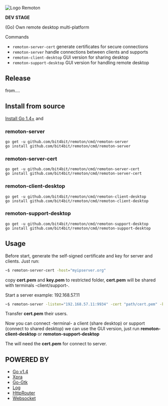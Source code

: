 ![Logo Remoton](https://cloud.githubusercontent.com/assets/1474826/8950994/543baebc-358e-11e5-886c-d4c440d3417f.png)

**DEV STAGE**

(Go) Own remote desktop multi-platform

Commands
  * `remoton-server-cert` generate certificates for secure connections
  * `remoton-server` handle connections between clients and supports
  * `remoton-client-desktop` GUI version for sharing desktop
  * `remoton-support-desktop` GUI version for handling remote desktop


## Release

from....

## Install from source

[Install Go 1.4+](http://golang.org/doc/install) and


### remoton-server

```
go get -u github.com/bit4bit/remoton/cmd/remoton-server
go install github.com/bit4bit/remoton/cmd/remoton-server
```

### remoton-server-cert

```
go get -u github.com/bit4bit/remoton/cmd/remoton-server-cert
go install github.com/bit4bit/remoton/cmd/remoton-server-cert
```

### remoton-client-desktop

```
go get -u github.com/bit4bit/remoton/cmd/remoton-client-desktop
go install github.com/bit4bit/remoton/cmd/remoton-client-desktop
```


### remoton-support-desktop

```
go get -u github.com/bit4bit/remoton/cmd/remoton-support-desktop
go install github.com/bit4bit/remoton/cmd/remoton-support-desktop
```


## Usage

Before start, generate the self-signed certificate and key for server and clients.
Just run:

~~~bash
~$ remoton-server-cert -host="myipserver.org"
~~~

copy **cert.pem** and **key.pem** to restricted folder, **cert.pem**  will be
shared with terminals -client/support-.

Start a server example: 192.168.57.11

~~~bash
~$ remoton-server -listen="192.168.57.11:9934" -cert "path/cert.pem" -key="path/key.pem"-auth-token="public"
~~~

Transfer **cert.pem** their users.

Now you can connect -terminal- a client (share desktop) or support (connect to shared desktop)
we can use the GUI version, just run **remoton-client-desktop** or **remoton-support-desktop**

The will need the **cert.pem** for connect to server.


## POWERED BY

  * [Go v1.4](http://golang.org/)
  * [Xpra](http://www.xpra.org)
  * [Go-Gtk](github.com/mattn/go-gtk)
  * [Log](github.com/Sirupsen/logrus)
  * [HttpRouter](github.com/julienschmidt/httprouter)
  * [Websocket](golang.org/x/net/websocket)
